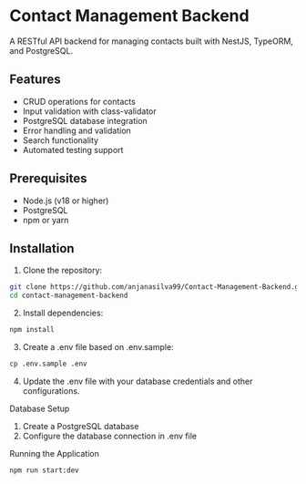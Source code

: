 # Contact Management Backend

A RESTful API backend for managing contacts built with NestJS, TypeORM, and PostgreSQL.

## Features

- CRUD operations for contacts
- Input validation with class-validator
- PostgreSQL database integration
- Error handling and validation
- Search functionality
- Automated testing support

## Prerequisites

- Node.js (v18 or higher)
- PostgreSQL
- npm or yarn

## Installation

1. Clone the repository:
```bash
git clone https://github.com/anjanasilva99/Contact-Management-Backend.git
cd contact-management-backend
```

2. Install dependencies:
```bash
npm install
```

3. Create a .env file based on .env.sample:
```bash
cp .env.sample .env
```

4. Update the .env file with your database credentials and other configurations.

Database Setup

1. Create a PostgreSQL database
2. Configure the database connection in .env file


Running the Application
```bash
npm run start:dev
```